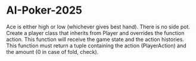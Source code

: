 # AI-Poker-2025
Ace is either high or low (whichever gives best hand). There is no side pot. Create a player class that inherits from Player and overrides the function action. This function will receive the game state and the action histories. This function must return a tuple containing the action (PlayerAction) and the amount (0 in case of fold, check).